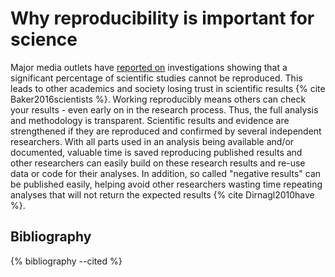 # Why reproducibility is important for science

Major media outlets have [reported on](https://www.theguardian.com/science/2018/aug/27/attempt-to-replicate-major-social-scientific-findings-of-past-decade-fails) investigations showing that a significant percentage of scientific studies cannot be reproduced.
This leads to other academics and society losing trust in scientific results {% cite Baker2016scientists %}.
Working reproducibly means others can check your results - even early on in the research process.
Thus, the full analysis and methodology is transparent.
Scientific results and evidence are strengthened if they are reproduced and confirmed by several independent researchers.
With all parts used in an analysis being available and/or documented, valuable time is saved reproducing published results and other researchers can easily build on these research results and re-use data or code for their analyses.
In addition, so called "negative results" can be published easily, helping avoid other researchers wasting time repeating analyses that will not return the expected results {% cite Dirnagl2010have %}.

## Bibliography

{% bibliography --cited %}
